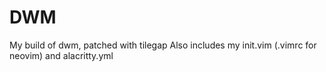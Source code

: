 # DWM
My build of dwm, patched with tilegap
Also includes my init.vim (.vimrc for neovim) and alacritty.yml
